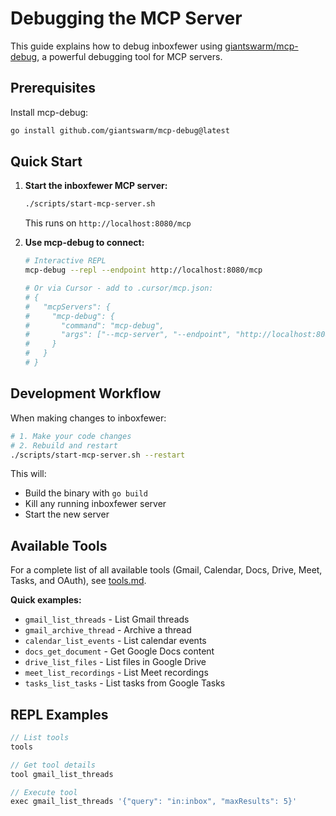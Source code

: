 # Debugging the MCP Server

This guide explains how to debug inboxfewer using [giantswarm/mcp-debug](https://github.com/giantswarm/mcp-debug), a powerful debugging tool for MCP servers.

## Prerequisites

Install mcp-debug:
```bash
go install github.com/giantswarm/mcp-debug@latest
```

## Quick Start

1. **Start the inboxfewer MCP server:**
   ```bash
   ./scripts/start-mcp-server.sh
   ```
   This runs on `http://localhost:8080/mcp`

2. **Use mcp-debug to connect:**
   ```bash
   # Interactive REPL
   mcp-debug --repl --endpoint http://localhost:8080/mcp
   
   # Or via Cursor - add to .cursor/mcp.json:
   # {
   #   "mcpServers": {
   #     "mcp-debug": {
   #       "command": "mcp-debug",
   #       "args": ["--mcp-server", "--endpoint", "http://localhost:8080/mcp"]
   #     }
   #   }
   # }
   ```

## Development Workflow

When making changes to inboxfewer:

```bash
# 1. Make your code changes
# 2. Rebuild and restart
./scripts/start-mcp-server.sh --restart
```

This will:
- Build the binary with `go build`
- Kill any running inboxfewer server
- Start the new server

## Available Tools

For a complete list of all available tools (Gmail, Calendar, Docs, Drive, Meet, Tasks, and OAuth), see [tools.md](tools.md).

**Quick examples:**
- `gmail_list_threads` - List Gmail threads
- `gmail_archive_thread` - Archive a thread
- `calendar_list_events` - List calendar events
- `docs_get_document` - Get Google Docs content
- `drive_list_files` - List files in Google Drive
- `meet_list_recordings` - List Meet recordings
- `tasks_list_tasks` - List tasks from Google Tasks

## REPL Examples

```javascript
// List tools
tools

// Get tool details
tool gmail_list_threads

// Execute tool
exec gmail_list_threads '{"query": "in:inbox", "maxResults": 5}'
```
